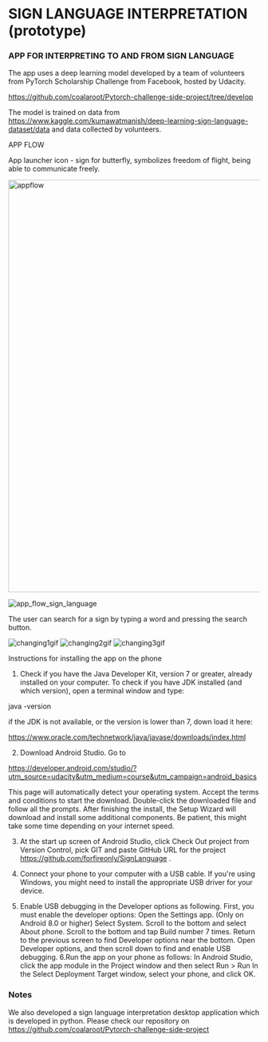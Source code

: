 # SIGN LANGUAGE INTERPRETATION (prototype)
### APP FOR INTERPRETING TO AND FROM SIGN LANGUAGE

The app uses a deep learning model developed by a team of volunteers from PyTorch Scholarship Challenge from Facebook, hosted by Udacity.

https://github.com/coalaroot/Pytorch-challenge-side-project/tree/develop

The model is trained on data from
https://www.kaggle.com/kumawatmanish/deep-learning-sign-language-dataset/data
and data collected by volunteers.

APP FLOW

App launcher icon - sign for butterfly, symbolizes freedom of flight, being able to communicate freely.

<img width="827" alt="appflow" src="https://user-images.githubusercontent.com/29640816/50547363-867d1100-0c49-11e9-8adb-6cd33373b25d.png">

![app_flow_sign_language](https://user-images.githubusercontent.com/29640816/50547332-05257e80-0c49-11e9-80ac-1d7beaad002b.gif)

The user can search for a sign by typing a word and pressing the search button.

![changing1gif](https://user-images.githubusercontent.com/29640816/50611744-936b6000-0ee8-11e9-8abb-c26156b98bf4.gif)
![changing2gif](https://user-images.githubusercontent.com/29640816/50611798-c57cc200-0ee8-11e9-98b9-90d8da5cf238.gif)
![changing3gif](https://user-images.githubusercontent.com/29640816/50611806-c7468580-0ee8-11e9-86cf-1718d2bb9067.gif)


Instructions for installing the app on the phone

1. Check if you have the Java Developer Kit, version 7 or greater, already installed on your computer. To check if you have JDK installed (and which version), open a terminal window and type:

java -version

if the JDK is not available, or the version is lower than 7, down load it here:

https://www.oracle.com/technetwork/java/javase/downloads/index.html

2. Download Android Studio. Go to 

https://developer.android.com/studio/?utm_source=udacity&utm_medium=course&utm_campaign=android_basics

This page will automatically detect your operating system. Accept the terms and conditions to start the download. Double-click the downloaded file and follow all the prompts. After finishing the install, the Setup Wizard will download and install some additional components. Be patient, this might take some time depending on your internet speed.
 
3. At the start up screen of Android Studio, click Check Out project from Version Control, pick GIT and paste GitHub URL for the project https://github.com/forfireonly/SignLanguage .

4. Connect your phone to your computer with a USB cable. If you're using Windows, you might need to install the appropriate USB driver for your device.

5. Enable USB debugging in the Developer options as following. First, you must enable the developer options:
Open the Settings app.
(Only on Android 8.0 or higher) Select System.
Scroll to the bottom and select About phone.
Scroll to the bottom and tap Build number 7 times.
Return to the previous screen to find Developer options near the bottom.
Open Developer options, and then scroll down to find and enable USB debugging. 
 6.Run the app on your phone as follows:
In Android Studio, click the app module in the Project window and then select Run > Run In the Select Deployment Target window, select your phone, and click OK.

### Notes
We also developed a sign language interpretation desktop application which is developed in python. Please check our repository on https://github.com/coalaroot/Pytorch-challenge-side-project
